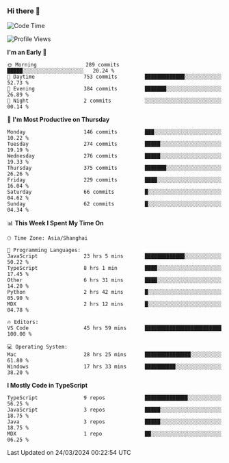### Hi there 👋

<!--
**waynelwz/waynelwz** is a ✨ _special_ ✨ repository because its `README.md` (this file) appears on your GitHub profile.

Here are some ideas to get you started:

- 🔭 I’m currently working on ...
- 🌱 I’m currently learning ...
- 👯 I’m looking to collaborate on ...
- 🤔 I’m looking for help with ...
- 💬 Ask me about ...
- 📫 How to reach me: ...
- 😄 Pronouns: ...
- ⚡ Fun fact: ...
-->

<!--START_SECTION:waka-->
![Code Time](http://img.shields.io/badge/Code%20Time-2%2C642%20hrs%2051%20mins-blue)

![Profile Views](http://img.shields.io/badge/Profile%20Views-1-blue)

**I'm an Early 🐤** 

```text
🌞 Morning                289 commits         █████░░░░░░░░░░░░░░░░░░░░   20.24 % 
🌆 Daytime                753 commits         █████████████░░░░░░░░░░░░   52.73 % 
🌃 Evening                384 commits         ███████░░░░░░░░░░░░░░░░░░   26.89 % 
🌙 Night                  2 commits           ░░░░░░░░░░░░░░░░░░░░░░░░░   00.14 % 
```
📅 **I'm Most Productive on Thursday** 

```text
Monday                   146 commits         ███░░░░░░░░░░░░░░░░░░░░░░   10.22 % 
Tuesday                  274 commits         █████░░░░░░░░░░░░░░░░░░░░   19.19 % 
Wednesday                276 commits         █████░░░░░░░░░░░░░░░░░░░░   19.33 % 
Thursday                 375 commits         ███████░░░░░░░░░░░░░░░░░░   26.26 % 
Friday                   229 commits         ████░░░░░░░░░░░░░░░░░░░░░   16.04 % 
Saturday                 66 commits          █░░░░░░░░░░░░░░░░░░░░░░░░   04.62 % 
Sunday                   62 commits          █░░░░░░░░░░░░░░░░░░░░░░░░   04.34 % 
```


📊 **This Week I Spent My Time On** 

```text
🕑︎ Time Zone: Asia/Shanghai

💬 Programming Languages: 
JavaScript               23 hrs 5 mins       █████████████░░░░░░░░░░░░   50.22 % 
TypeScript               8 hrs 1 min         ████░░░░░░░░░░░░░░░░░░░░░   17.45 % 
Other                    6 hrs 31 mins       ████░░░░░░░░░░░░░░░░░░░░░   14.20 % 
Python                   2 hrs 42 mins       █░░░░░░░░░░░░░░░░░░░░░░░░   05.90 % 
MDX                      2 hrs 12 mins       █░░░░░░░░░░░░░░░░░░░░░░░░   04.78 % 

🔥 Editors: 
VS Code                  45 hrs 59 mins      █████████████████████████   100.00 % 

💻 Operating System: 
Mac                      28 hrs 25 mins      ███████████████░░░░░░░░░░   61.80 % 
Windows                  17 hrs 33 mins      ██████████░░░░░░░░░░░░░░░   38.20 % 
```

**I Mostly Code in TypeScript** 

```text
TypeScript               9 repos             ██████████████░░░░░░░░░░░   56.25 % 
JavaScript               3 repos             █████░░░░░░░░░░░░░░░░░░░░   18.75 % 
Java                     3 repos             █████░░░░░░░░░░░░░░░░░░░░   18.75 % 
MDX                      1 repo              ██░░░░░░░░░░░░░░░░░░░░░░░   06.25 % 
```




 Last Updated on 24/03/2024 00:22:54 UTC
<!--END_SECTION:waka-->

